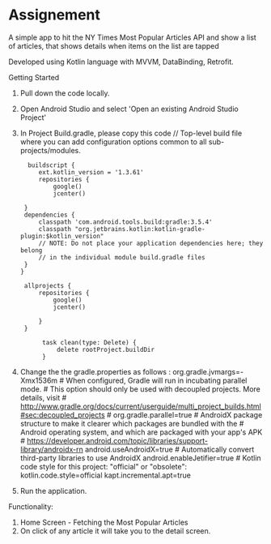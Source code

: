 # Assignement

A simple app to hit the NY Times Most Popular Articles API and show a list of articles, that shows details when items on the list are tapped 

Developed using Kotlin language with MVVM, DataBinding, Retrofit.

Getting Started
1. Pull down the code locally.
2. Open Android Studio and select 'Open an existing Android Studio Project'
3. In Project Build.gradle, please copy this code
          // Top-level build file where you can add configuration options common to all sub-projects/modules.

         buildscript {
            ext.kotlin_version = '1.3.61'
            repositories {
                google()
                jcenter()

        }
        dependencies {
            classpath 'com.android.tools.build:gradle:3.5.4'
            classpath "org.jetbrains.kotlin:kotlin-gradle-plugin:$kotlin_version"
            // NOTE: Do not place your application dependencies here; they belong
            // in the individual module build.gradle files
        }
       }

        allprojects {
            repositories {
                google()
                jcenter()

            }
        }

             task clean(type: Delete) {
                 delete rootProject.buildDir
             }


4. Change the the gradle.properties as follows : 
                    org.gradle.jvmargs=-Xmx1536m
                       # When configured, Gradle will run in incubating parallel mode.
                       # This option should only be used with decoupled projects. More details, visit
                       # http://www.gradle.org/docs/current/userguide/multi_project_builds.html#sec:decoupled_projects
                       # org.gradle.parallel=true
                       # AndroidX package structure to make it clearer which packages are bundled with the
                       # Android operating system, and which are packaged with your app's APK
                       # https://developer.android.com/topic/libraries/support-library/androidx-rn
                       android.useAndroidX=true
                       # Automatically convert third-party libraries to use AndroidX
                       android.enableJetifier=true
                       # Kotlin code style for this project: "official" or "obsolete":
                       kotlin.code.style=official
                       kapt.incremental.apt=true
5. Run the application.


Functionality:
1) Home Screen - Fetching the Most Popular Articles 
2) On click of any article it will take you to the detail screen.


